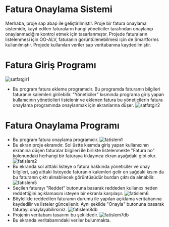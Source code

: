 # Fatura Onaylama Sistemi

  Merhaba, proje sap abap ile geliştirilmiştir. Proje bir fatura onaylama sistemidir, kayıt edilen faturaların hangi yöneticiler tarafından onaylanıp onaylanmadığını kontrol etmek için tasarlanmıştır. Projede faturaların listelenmesi için OO-ALV, faturanın görüntülenebilmesi için de Smartforms kullanılmıştır. Projede kullanılan veriler sap veritabanına kaydedilmiştir.
# Fatura Giriş Programı
![satfatgir1](https://user-images.githubusercontent.com/53178769/197583251-93a55968-6a7f-4777-8749-888d213d095e.png)
- Bu program fatura ekleme programıdır. Bu programda faturanın bilgileri faturanın kalemleri girilebilir. "Yöneticiler" kısmında programa giriş yapan kullanıcının yöneticileri listelenir ve eklenen fatura bu yöneticilerin fatura onaylama programında onaylanmak için ekranlarına düşer.
![satfatgir2](https://user-images.githubusercontent.com/53178769/197584811-93da54b5-2097-4eab-8d0b-9956539b3a0b.png)
# Fatura Onaylama Programı
- Bu program fatura onaylama programıdır.
![fatislem1](https://user-images.githubusercontent.com/53178769/197576797-8ea73afe-1e08-4da1-b9ff-b94496adca39.png)
- Bu ekran proje ekranıdır. Sol üstte kısımda giriş yapan kullanıcının ekranına düşen faturalar bilgileri ile birlikte listelenmekte "Fatura no" kolonundaki herhangi bir faturaya tıklayınca ekran aşağıdaki gibi olur. 
![fatislem2](https://user-images.githubusercontent.com/53178769/197576834-98eb0766-372c-4ddb-84f9-b6d8700e6db2.png)
- Bu ekranda sol alttaki listeye o fatura hakkında yöneticiler ve onay bilgileri, sağ alttaki listeyede faturanın kalemleri gelir en sağdaki kısım da bu faturanın çıktı alınabilecek görüntüsüdür burdan çıktı da alınabilir.
![fatislem5](https://user-images.githubusercontent.com/53178769/197579702-b914d94a-0f8c-4ac9-8714-3ccc170f1d51.png)
- Seçilen faturayı "Reddet" butonuna basarak reddeden kullanıcı neden reddettiğini açıklamasını isteyen bir ekranla karşılaşır.
![fatislem6](https://user-images.githubusercontent.com/53178769/197581275-774af091-1a96-4720-8477-fd5d5467d447.png)
- Böylelikle reddedilen faturanın durumu ile yapılan açıklama veritabanına kaydedilir ve listeler güncellenir. Aynı şekilde "Onayla" butonuna basarak faturayı onaylayabilirsiniz.
![fatislem8db](https://user-images.githubusercontent.com/53178769/197582510-5f599835-32d6-4bfe-bce5-b4e64d0a2211.png)
- Projenin veritabanı tasarımı bu şekildedir.
![fatislem7db](https://user-images.githubusercontent.com/53178769/197582581-a95e5554-96c0-4164-8ac9-359c5317e440.png)
- Bu ekranda veritabanındaki veriler bulunmakta.
